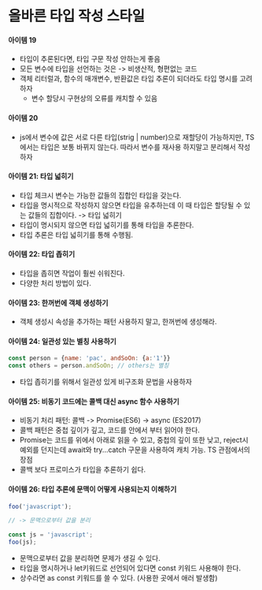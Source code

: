 # 올바른 타입 작성 스타일

#### 아이템 19
- 타입이 추론된다면, 타입 구문 작성 안하는게 좋음
- 모든 변수에 타입을 선언하는 것은 -> 비생산적, 형편없는 코드 
- 객체 리터럴과, 함수의 매개변수, 반환값은 타입 추론이 되더라도 타입 명시를 고려하자
  - 변수 할당시 구현상의 오류를 캐치할 수 있음 

#### 아이템 20
- js에서 변수에 값은 서로 다른 타입(strig | number)으로 재할당이 가능하지만, TS에서는 타입은 보통 바뀌지 않는다. 따라서 변수를 재사용 하지말고 분리해서 작성하자

#### 아이템 21: 타입 넓히기
- 타입 체크시 변수는 가능한 값들의 집합인 타입을 갖는다. 
- 타입을 명시적으로 작성하지 않으면 타입을 유추하는데 이 때 타입은 할당될 수 있는  값들의 집합이다. -> 타입 넓히기 
- 타입이 명시되지 않으면 타입 넓히기를 통해 타입을 추론한다.
- 타입 추론은 타입 넓히기를 통해 수행됨.

#### 아이템 22: 타입 좁히기
- 타입을 좁히면 작업이 훨씬 쉬워진다. 
- 다양한 처리 방법이 있다. 

#### 아이템 23: 한꺼번에 객체 생성하기
- 객체 생성시 속성을 추가하는 패턴 사용하지 말고, 한꺼번에 생성해라.

#### 아이템 24: 일관성 있는 별칭 사용하기
``` javascript
const person = {name: 'pac', andSoOn: {a:'1'}} 
const others = person.andSoOn; // others는 별칭 
```
- 타입 좁히기를 위해서 일관성 있게 비구조화 문법을 사용하자

#### 아이템 25: 비동기 코드에는 콜백 대신 async 함수 사용하기 
- 비동기 처리 패턴: 콜백 -> Promise(ES6) -> async (ES2017)
- 콜백 패턴은 중첩 깊이가 깊고, 코드를 안에서 부터 읽어야 한다.
- Promise는 코드를 위에서 아래로 읽을 수 있고, 중첩의 깊이 또한 낮고, reject시 예외를 던지는데 await와 try...catch 구문을 사용하여 캐치 가능. 
TS 관점에서의 장점
- 콜백 보다 프로미스가 타입을 추론하기 쉽다.

#### 아이템 26: 타입 추론에 문맥이 어떻게 사용되는지 이해하기
``` javascript
foo('javascript');

// -> 문맥으로부터 값을 분리

const js = 'javascript';
foo(js);
```
- 문맥으로부터 값을 분리하면 문제가 생길 수 있다. 
- 타입을 명시하거나 let키워드로 선언되어 있다면 const 키워드 사용해야 한다.
- 상수라면 as const 키워드를 쓸 수 있다. (사용한 곳에서 애러 발생함)

